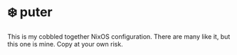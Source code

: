 # ❄️ puter

This is my cobbled together NixOS configuration. There are many like it, but this one is mine. Copy at your own risk.
